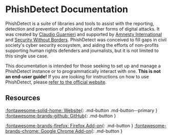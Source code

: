 # PhishDetect Documentation

PhishDetect is a suite of libraries and tools to assist with the reporting, detection and prevention of phishing and other forms of digital attacks. It was created by [Claudio Guarnieri](https://nex.sx) and supported by [Amnesty International](https://www.amnesty.org) and [Security Without Borders](https://www.securitywithoutborders.org). PhishDetect was conceived to fill gaps in civil society's cyber security ecosystem, and aiding the efforts of non-profits supporting human rights defenders and journalists, but it is not limited to this single use case.

This documentation is intended for those seeking to set up and manage a PhishDetect instance or to programmatically interact with one. **This is not an end-user guide!** If you are looking for instructions on how to use PhishDetect, please [refer to the official website](https://phishdetect.io).

## Resources

[:fontawesome-solid-home: Website](https://phishdetect.io){: .md-button .md-button--primary } [:fontawesome-brands-github: GitHub](https://github.com/phishdetect){: .md-button }

[:fontawesome-brands-firefox: Firefox Add-on](https://phishdetect.io/firefox){: .md-button } [:fontawesome-brands-chrome: Google Chrome Add-on](https://phishdetect.io/chrome){: .md-button }
